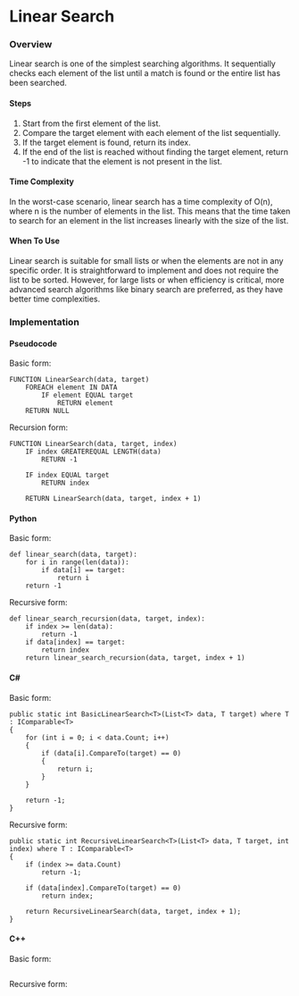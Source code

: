 # Linear Search
### Overview
Linear search is one of the simplest searching algorithms. It sequentially checks each element of the list until a match is found or the entire list has been searched.

#### Steps
1. Start from the first element of the list.
2. Compare the target element with each element of the list sequentially.
3. If the target element is found, return its index.
4. If the end of the list is reached without finding the target element, return -1 to indicate that the element is not present in the list.

#### Time Complexity
In the worst-case scenario, linear search has a time complexity of O(n), where n is the number of elements in the list. This means that the time taken to search for an element in the list increases linearly with the size of the list.

#### When To Use
Linear search is suitable for small lists or when the elements are not in any specific order. It is straightforward to implement and does not require the list to be sorted. However, for large lists or when efficiency is critical, more advanced search algorithms like binary search are preferred, as they have better time complexities.

### Implementation
#### Pseudocode
Basic form:
```
FUNCTION LinearSearch(data, target)
    FOREACH element IN DATA
        IF element EQUAL target
            RETURN element
    RETURN NULL
```
Recursion form:
```
FUNCTION LinearSearch(data, target, index)
    IF index GREATEREQUAL LENGTH(data)
        RETURN -1
    
    IF index EQUAL target
        RETURN index

    RETURN LinearSearch(data, target, index + 1)
```
#### Python
Basic form:
```
def linear_search(data, target):
    for i in range(len(data)):
        if data[i] == target:
            return i
    return -1
```
Recursive form:
```
def linear_search_recursion(data, target, index):
    if index >= len(data):
        return -1
    if data[index] == target:
        return index
    return linear_search_recursion(data, target, index + 1)
```
#### C#
Basic form:
```
public static int BasicLinearSearch<T>(List<T> data, T target) where T : IComparable<T>
{
    for (int i = 0; i < data.Count; i++)
    {
        if (data[i].CompareTo(target) == 0)
        {
            return i;
        }
    }

    return -1;
}
```
Recursive form:
```
public static int RecursiveLinearSearch<T>(List<T> data, T target, int index) where T : IComparable<T>
{
    if (index >= data.Count)
        return -1;

    if (data[index].CompareTo(target) == 0)
        return index;

    return RecursiveLinearSearch(data, target, index + 1);
}
```
#### C++
Basic form:
```
```
Recursive form:
```

```